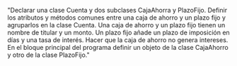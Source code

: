 "Declarar una clase Cuenta y dos subclases CajaAhorra y PlazoFijo. Definir los atributos y métodos comunes entre una caja de ahorro y un plazo fijo y agruparlos en la clase Cuenta.
Una caja de ahorro y un plazo fijo tienen un nombre de titular y un monto. Un plazo fijo añade un plazo de imposición en días y una tasa de interés. Hacer que la caja de ahorro no genera intereses.
En el bloque principal del programa definir un objeto de la clase CajaAhorro y otro de la clase PlazoFijo."